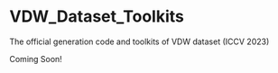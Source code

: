 # VDW_Dataset_Toolkits
The official generation code and toolkits of VDW dataset (ICCV 2023)

Coming Soon!
